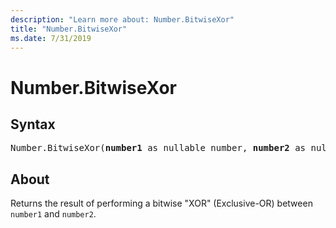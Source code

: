 ```yaml
---
description: "Learn more about: Number.BitwiseXor"
title: "Number.BitwiseXor"
ms.date: 7/31/2019
---
```

# Number.BitwiseXor

## Syntax

<pre>
Number.BitwiseXor(<b>number1</b> as nullable number, <b>number2</b> as nullable number) as nullable number
</pre>
  
## About  

Returns the result of performing a bitwise "XOR" (Exclusive-OR) between `number1` and `number2`.

